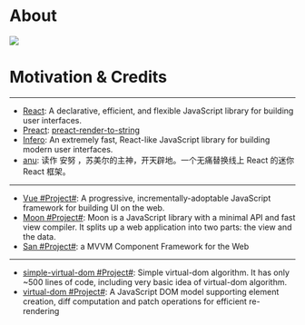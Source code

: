 # About

![](https://coding.net/u/hoteam/p/Cache/git/raw/master/2017/6/1/logo.png)

# Motivation & Credits

---

- [React](https://github.com/facebook/react): A declarative, efficient, and flexible JavaScript library for building user interfaces.
- [Preact](https://github.com/developit/preact): [preact-render-to-string](https://github.com/developit/preact-render-to-string)
- [Infero](https://github.com/infernojs/inferno): An extremely fast, React-like JavaScript library for building modern user interfaces.
- [anu](https://github.com/RubyLouvre/anu): 读作 安努 ，苏美尔的主神，开天辟地。一个无痛替换线上 React 的迷你 React 框架。

---

- [Vue #Project#](https://github.com/vuejs/vue): A progressive, incrementally-adoptable JavaScript framework for building UI on the web.
- [Moon #Project#](https://github.com/kbrsh/moon): Moon is a JavaScript library with a minimal API and fast view compiler. It splits up a web application into two parts: the view and the data.
- [San #Project#](https://github.com/ecomfe/san): a MVVM Component Framework for the Web

---

- [simple-virtual-dom #Project#](https://github.com/livoras/simple-virtual-dom): Simple virtual-dom algorithm. It has only ~500 lines of code, including very basic idea of virtual-dom algorithm.
- [virtual-dom #Project#](https://github.com/Matt-Esch/virtual-dom): A JavaScript DOM model supporting element creation, diff computation and patch operations for efficient re-rendering
